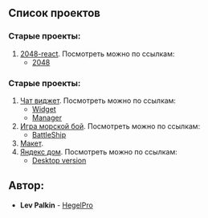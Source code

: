 ## Список проектов

### Старые проекты:
1. [2048-react](https://github.com/HegelPro/chatWidget). Посмотреть можно по ссылкам:
	* [2048](http://134.209.230.51:8080/)

### Старые проекты:
1. [Чат виджет](https://github.com/HegelPro/chatWidget). Посмотреть можно по ссылкам:
	* [Widget](http://134.209.230.51:8081/client/)
	* [Manager](http://134.209.230.51:8081/manager/)
2. [Игра морской бой](https://github.com/HegelPro/BattleShip). Посмотреть можно по ссылкам:
	* [BattleShip](http://134.209.230.51:8081/battle-ship/)
3. [Макет](https://github.com/HegelPro/makeup).
4. [Яндекс дом](https://github.com/HegelPro/ya). Посмотреть можно по ссылкам:
	* [Desktop version](http://134.209.230.51:8081/ya-home/dist/prod/)

## Автор:

* **Lev Palkin** - [HegelPro](https://github.com/HegelPro)
